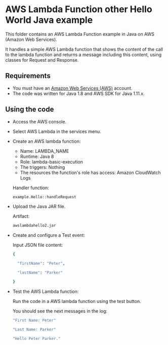 # AWS Lambda Function other Hello World Java example

This folder contains an AWS Lambda Function example in Java on AWS (Amazon Web Services).

It handles a simple AWS Lambda function that shows the content of the call to the lambda function and returns a message including this content,
using classes for Request and Response.

## Requirements

* You must have an [Amazon Web Services (AWS)](http://aws.amazon.com/) account.
* The code was written for Java 1.8 and AWS SDK for Java 1.11.x.

## Using the code

* Access the AWS console.

* Select AWS Lambda in the services menu.

* Create an AWS lambda function:
  * Name: LAMBDA_NAME
  * Runtime: Java 8
  * Role: lambda-basic-execution
  * The triggers: Nothing
  * The resources the function's role has access: Amazon CloudWatch Logs

  Handler function:

  ```bash
  example.Hello::handleRequest
  ```

* Upload the Java JAR file.

  Artifact:

  ```bash
  awslambdahello2.jar
  ```

* Create and configure a Test event:

  Input JSON file content:

  ```bash
  {

    "firstName": "Peter",

    "lastName": "Parker"

  }
  ```

* Test the AWS Lambda function:

  Run the code in a AWS lambda function using the test button.

  You should see the next messages in the log:

  ```bash
  "First Name: Peter"

  "Last Name: Parker"

  "Hello Peter Parker."
  ```
